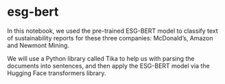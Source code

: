 # esg-bert

In this notebook, we used the pre-trained ESG-BERT model to classify text of sustainability reports for these three companies: McDonald’s, Amazon and Newmont Mining.

We will use a Python library called Tika to help us with parsing the documents into sentences, and then apply the ESG-BERT model via the Hugging Face transformers library.
